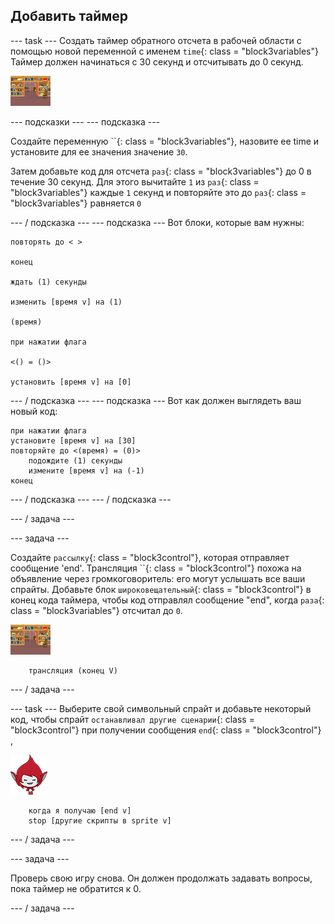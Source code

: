 ## Добавить таймер

\--- task \--- Создать таймер обратного отсчета в рабочей области с помощью новой переменной с именем `time`{: class = "block3variables"} Таймер должен начинаться с 30 секунд и отсчитывать до 0 секунд.

![Стадия спрайт](images/stage-sprite.png)

\--- подсказки \--- \--- подсказка \---

Создайте переменную ``{: class = "block3variables"}, назовите ее time и установите для ее значения значение `30`.

Затем добавьте код для отсчета `раз`{: class = "block3variables"} до 0 в течение 30 секунд. Для этого вычитайте `1` из `раз`{: class = "block3variables"} каждые `1` секунд и повторяйте это до `раз`{: class = "block3variables"} равняется `0`

\--- / подсказка \--- \--- подсказка \--- Вот блоки, которые вам нужны:

```blocks3
повторять до < >

конец

ждать (1) секунды

изменить [время v] на (1)

(время)

при нажатии флага

<() = ()>

установить [время v] на [0]
```

\--- / подсказка \--- \--- подсказка \--- Вот как должен выглядеть ваш новый код:

```blocks3
при нажатии флага
установите [время v] на [30]
повторяйте до <(время) = (0)>
    подождите (1) секунды
    измените [время v] на (-1)
конец
```

\--- / подсказка \--- \--- / подсказка \---

\--- / задача \---

\--- задача \---

Создайте `рассылку`{: class = "block3control"}, которая отправляет сообщение 'end'. Трансляция ``{: class = "block3control"} похожа на объявление через громкоговоритель: его могут услышать все ваши спрайты. Добавьте блок `широковещательный`{: class = "block3control"} в конец кода таймера, чтобы код отправлял сообщение "end", когда `раза`{: class = "block3variables"} отсчитал до `0`.

![Стадия спрайт](images/stage-sprite.png)

```blocks3
    трансляция (конец V)
```

\--- / задача \---

\--- task \--- Выберите свой символьный спрайт и добавьте некоторый код, чтобы спрайт `останавливал другие сценарии`{: class = "block3control"} при получении сообщения `end`{: class = "block3control"} ,

![Гига спрайт](images/giga-sprite.png)

```blocks3
    когда я получаю [end v]
    stop [другие скрипты в sprite v]
```

\--- / задача \---

\--- задача \---

Проверь свою игру снова. Он должен продолжать задавать вопросы, пока таймер не обратится к 0.

\--- / задача \---